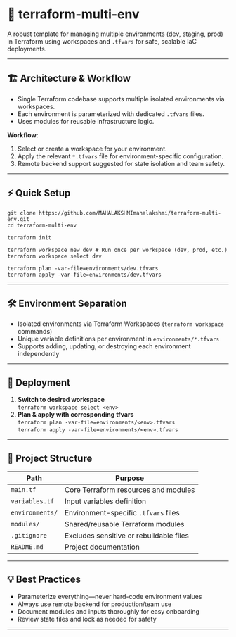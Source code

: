 # 🌱 terraform-multi-env

A robust template for managing multiple environments (dev, staging, prod) in Terraform using workspaces and `.tfvars` for safe, scalable IaC deployments.

---

## 🏗️ Architecture & Workflow

- Single Terraform codebase supports multiple isolated environments via workspaces.
- Each environment is parameterized with dedicated `.tfvars` files.
- Uses modules for reusable infrastructure logic.

**Workflow**:
1. Select or create a workspace for your environment.
2. Apply the relevant `*.tfvars` file for environment-specific configuration.
3. Remote backend support suggested for state isolation and team safety.

---

## ⚡ Quick Setup

 ```
git clone https://github.com/MAHALAKSHMImahalakshmi/terraform-multi-env.git
cd terraform-multi-env

terraform init

terraform workspace new dev # Run once per workspace (dev, prod, etc.)
terraform workspace select dev

terraform plan -var-file=environments/dev.tfvars
terraform apply -var-file=environments/dev.tfvars
```

---

## 🛠️ Environment Separation

- Isolated environments via Terraform Workspaces (`terraform workspace` commands)
- Unique variable definitions per environment in `environments/*.tfvars`
- Supports adding, updating, or destroying each environment independently

---

## 🚀 Deployment

1. **Switch to desired workspace**  
   `terraform workspace select <env>`
2. **Plan & apply with corresponding tfvars**  
   `terraform plan -var-file=environments/<env>.tfvars`  
   `terraform apply -var-file=environments/<env>.tfvars`

---

## 📁 Project Structure

| Path                   | Purpose                                        |
|------------------------|------------------------------------------------|
| `main.tf`              | Core Terraform resources and modules           |
| `variables.tf`         | Input variables definition                     |
| `environments/`        | Environment-specific `.tfvars` files           |
| `modules/`             | Shared/reusable Terraform modules              |
| `.gitignore`           | Excludes sensitive or rebuildable files        |
| `README.md`            | Project documentation                          |

---

## 💡 Best Practices

- Parameterize everything—never hard-code environment values
- Always use remote backend for production/team use
- Document modules and inputs thoroughly for easy onboarding
- Review state files and lock as needed for safety

---

